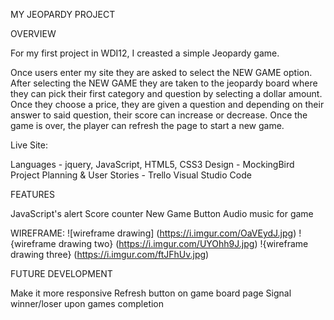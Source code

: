 MY JEOPARDY PROJECT


OVERVIEW

For my first project in WDI12, I creasted a simple Jeopardy game.

Once users enter my site they are asked to select the NEW GAME option. After selecting the NEW GAME they are taken to the jeopardy board where they can pick their first category and question by selecting a dollar amount. Once they choose a price, they are given a question and depending on their answer to said question, their score can increase or decrease. Once the game is over, the player can refresh the page to start a new game.

Live Site: 


Languages - jquery, JavaScript, HTML5, CSS3
Design - MockingBird
Project Planning & User Stories - Trello
Visual Studio Code

FEATURES

JavaScript's alert
Score counter
New Game Button
Audio music for game


WIREFRAME:  ![wireframe drawing] (https://i.imgur.com/OaVEydJ.jpg)
            !{wireframe drawing two} (https://i.imgur.com/UYOhh9J.jpg)
            !{wireframe drawing three} (https://i.imgur.com/ftJFhUv.jpg)


FUTURE DEVELOPMENT

Make it more responsive
Refresh button on game board page
Signal winner/loser upon games completion

